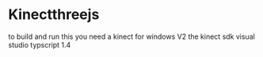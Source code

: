 Kinectthreejs
=========
to build and run this you need a kinect for windows V2
the kinect sdk
visual studio
typscript 1.4


